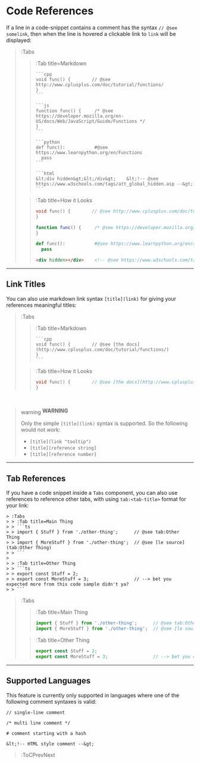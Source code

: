 # Code References

If a line in a code-snippet contains a comment has the syntax `// @see somelink`,
then when the line is hovered a clickable link to `link` will be displayed:

> :Tabs
> > :Tab title=Markdown
> > ````
> > ```cpp
> > void func() {        // @see http://www.cplusplus.com/doc/tutorial/functions/
> >}
> > ```
> > ````
> > ````
> > ```js
> > function func() {     /* @see https://developer.mozilla.org/en-US/docs/Web/JavaScript/Guide/Functions */
> >}
> > ```
> > ````
> > ````
> > ```python
> > def func():           #@see https://www.learnpython.org/en/Functions
> >   pass
> > ```
> > ````
> > ````
> > ```html
> > &lt;div hidden&gt;&lt;/div&gt;    &lt;!-- @see https://www.w3schools.com/tags/att_global_hidden.asp --&gt;
> > ```
> > ````
>
> > :Tab title=How it Looks
> > ```cpp
> > void func() {        // @see http://www.cplusplus.com/doc/tutorial/functions/
> >}
> > ```
> > ```js
> > function func() {     /* @see https://developer.mozilla.org/en-US/docs/Web/JavaScript/Guide/Functions */
> >}
> > ```
> > ```python
> > def func():           #@see https://www.learnpython.org/en/Functions
> >   pass
> > ```
> > ```html
> > <div hidden></div>    <!-- @see https://www.w3schools.com/tags/att_global_hidden.asp -->
> > ```

---

## Link Titles

You can also use markdown link syntax `[title](link)` for giving your references meaningful
titles:

> :Tabs
> > :Tab title=Markdown
> > ````
> > ```cpp
> > void func() {        // @see [the docs](http://www.cplusplus.com/doc/tutorial/functions/)
> >}
> > ```
> > ````
>
> > :Tab title=How it Looks
> > ```cpp
> > void func() {        // @see [the docs](http://www.cplusplus.com/doc/tutorial/functions/)
> >}
> > ```

<br>

> <span class="icon-font" style="vertical-align: sub">warning</span> **WARNING**
>
> Only the simple `[title](link)` syntax is supported. So the following would not work:
> - `[title](link "tooltip")`
> - `[title][reference string]`
> - `[title][reference number]`

---

## Tab References

If you have a code snippet inside a `Tabs` component, you can also use references
to reference other tabs, with using `tab:<tab-title>` format for your link:

````
> :Tabs
> > :Tab title=Main Thing
> > ```ts
> > import { Stuff } from './other-thing';      // @see tab:Other Thing
> > import { MoreStuff } from './other-thing';  // @see [le source](tab:Other Thing)
> > ```
>
> > :Tab title=Other Thing
> > ```ts
> > export const Stuff = 2;
> > export const MoreStuff = 3;                 // --> bet you expected more from this code sample didn't ya?
> > ```
````

> :Tabs
> > :Tab title=Main Thing
> > ```ts
> > import { Stuff } from './other-thing';      // @see tab:Other Thing
> > import { MoreStuff } from './other-thing';  // @see [le source](tab:Other Thing)
> > ```
>
> > :Tab title=Other Thing
> > ```ts
> > export const Stuff = 2;
> > export const MoreStuff = 3;                 // --> bet you expected more from this code sample didn't ya?
> > ```

---

## Supported Languages

This feature is currently only supported in languages where one of the following
comment syntaxes is valid:

```
// single-line comment
```
```
/* multi line comment */
```
```
# comment starting with a hash
```
```
&lt;!-- HTML style comment --&gt;
```

> :ToCPrevNext